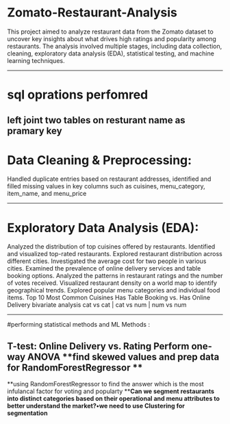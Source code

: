 # Zomato-Restaurant-Analysis

This project aimed to analyze restaurant data from the Zomato dataset to uncover key insights about what drives high ratings and popularity among restaurants. The analysis involved multiple stages, including data collection, cleaning, exploratory data analysis (EDA), statistical testing, and machine learning techniques.

---
# sql oprations perfomred 

 left joint two tables on resturant name as pramary key
---
# Data Cleaning & Preprocessing:

 Handled duplicate entries based on restaurant addresses, identified and filled missing values in key columns such as cuisines, menu_category, item_name, and menu_price

---
# Exploratory Data Analysis (EDA):

Analyzed the distribution of top cuisines offered by restaurants.
Identified and visualized top-rated restaurants.
Explored restaurant distribution across different cities.
Investigated the average cost for two people in various cities.
Examined the prevalence of online delivery services and table booking options.
Analyzed the patterns in restaurant ratings and the number of votes received.
Visualized restaurant density on a world map to identify geographical trends.
Explored popular menu categories and individual food items.
Top 10 Most Common Cuisines
Has Table Booking vs. Has Online Delivery
bivariate analysis cat vs cat | cat vs num | num vs num

---

#performing statistical methods and ML Methods  :
 
T-test: Online Delivery vs. Rating
Perform one-way ANOVA
**find skewed values and prep data for RandomForestRegressor
**
---

**using RandomForestRegressor to find the answer which is the most infulancal factor for voting and popularty
****Can we segment restaurants into distinct categories based on their operational and menu attributes to better understand the market?•we need to use Clustering for segmentation**
